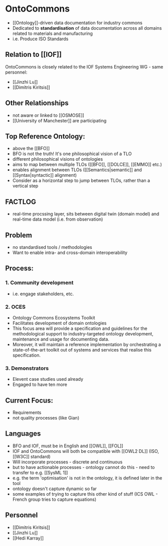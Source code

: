 # OntoCommons
 - [[Ontology]]-driven data documentation for industry commons
 - Dedicated to **standardisation** of data documentation across all domains related to materials and manufacturing
 - i.e. Produce ISO Standards


## Relation to [[IOF]]
OntoCommons is closely related to the IOF Systems Engineering WG - same personnel:
 - [[Jinzhi Lu]]
 - [[Dimitris Kiritsis]]


## Other Relationships
 - not aware or linked to [[OSMOSE]]
 - [[University of Manchester]] are participating


## Top Reference Ontology:
 - above the [[BFO]]
 - BFO is not the truth! It's one philosophical vision of a TLO
 - different philosophical visions of ontologies
 - aims to map between multiple TLOs ([[BFO]], [[DOLCE]], [[EMMO]] etc.)
 - enables alignment between TLOs ([[Semantics|semantic]] and [[Syntax|syntactic]] alignment)
 - Consider as a horizontal step to jump between TLOs, rather than a vertical step


## FACTLOG
- real-time procssing layer, sits between digital twin (domain model) and real-time data model (i.e. from observation)


## Problem
 - no standardised tools / methodologies
 - Want to enable intra- and cross-domain interoperability


## Process:
### 1. Community development
 - i.e. engage stakeholders, etc.
### 2. OCES
 - Ontology Commons Ecosystems Toolkit
 - Facilitates development of domain ontologies
 - This focus area will provide a specification and guidelines for the methodological support to industry-targeted ontology development, maintenance and usage for documenting data.
 - Moreover, it will maintain a reference implementation by orchestrating a state-of-the-art toolkit out of systems and services that realise this specification.
### 3. Demonstrators
 - Elevent case studies used already
 - Engaged to have ten more


## Current Focus:
 - Requirements
 - not quality processes (like Gian)


## Languages
 - BFO and IOF, must be in English and [[OWL]], [[FOL]]
 - IOF and OntoCommons will both be compatible with [[OWL2 DL]] (ISO, [[W3C]] standard)
 - Will incorporate processes - discrete and continuous
 - but to have actionable processes - ontology cannot do this - need to transfer to e.g. [[SysML 1]]
 - e.g. the term 'optimisation' is not in the ontology, it is defined later in the tool
 - ontology doesn't capture dynamic so far
 - some examples of trying to capture this other kind of stuff (ICS OWL - French group tries to capture equations)


## Personnel
 - [[Dimitris Kiritsis]]
 - [[Jinzhi Lu]]
 - [[Hedi Karray]]
 